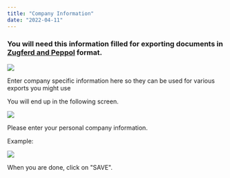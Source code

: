 ```yaml
---
title: "Company Information"
date: "2022-04-11"
---
```


### You will need this information filled for exporting documents in [Zugferd and Peppol](/doc2/zugpferd-and-peppol/) format.

![](/_images/doc2/DOC²_Settings_Company-Information-1024x293.png)

Enter company specific information here so they can be used for various exports you might use

You will end up in the following screen.

![](/_images/doc2/DOC²-_Company-Information-1024x546.png)

Please enter your personal company information.

Example:

![](/_images/doc2/image-57-1024x697.png)

When you are done, click on "SAVE".
